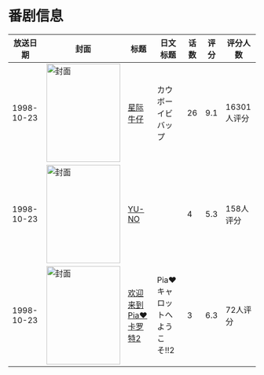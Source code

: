 # 番剧信息

|放送日期|封面|标题|日文标题|话数|评分|评分人数|
|---|---|---|---|---|---|---|
|1998-10-23|<img src="https://lain.bgm.tv/pic/cover/c/c2/4c/253_jJJj9.jpg" alt="封面" style="width:150px;height:200px;object-fit:cover;">|[星际牛仔](https://bangumi.tv/subject/253)|カウボーイビバップ|26|9.1|16301人评分|
|1998-10-23|<img src="https://bangumi.tv/img/no_icon_subject.png" alt="封面" style="width:150px;height:200px;object-fit:cover;">|[YU-NO](https://bangumi.tv/subject/62246)||4|5.3|158人评分|
|1998-10-23|<img src="https://bangumi.tv/img/no_icon_subject.png" alt="封面" style="width:150px;height:200px;object-fit:cover;">|[欢迎来到Pia♥卡罗特2](https://bangumi.tv/subject/69426)|Pia♥キャロットへようこそ!!2|3|6.3|72人评分|
